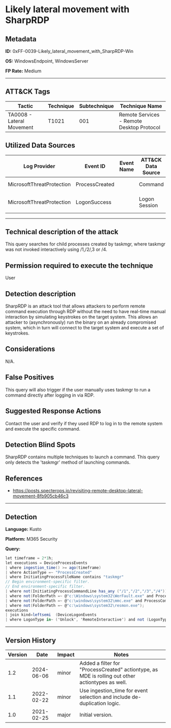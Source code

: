 # Likely lateral movement with SharpRDP

## Metadata
**ID:** 0xFF-0039-Likely_lateral_movement_with_SharpRDP-Win

**OS:** WindowsEndpoint, WindowsServer

**FP Rate:** Medium

---

## ATT&CK Tags

| Tactic | Technique | Subtechnique | Technique Name |
|---|---|---| --- |
| TA0008 - Lateral Movement | T1021 | 001 | Remote Services - Remote Desktop Protocol|

## Utilized Data Sources

| Log Provider | Event ID | Event Name | ATT&CK Data Source | ATT&CK Data Component|
|---------|---------|----------|---------|---------|
|MicrosoftThreatProtection|ProcessCreated||Command|Command Execution|
|MicrosoftThreatProtection|LogonSuccess||Logon Session|Logon Session Creation|
---

## Technical description of the attack
This query searches for child processes created by taskmgr, where taskmgr was not invoked interactively using /1,/2/,3 or /4.


## Permission required to execute the technique
User

## Detection description
SharpRDP is an attack tool that allows attackers to perform remote command execution through RDP without the need to have real-time manual interaction by simulating keystrokes on the target system. This allows an attacker to (asynchronously) run the binary on an already compromised system, which in turn will connect to the target system and execute a set of keystrokes.


## Considerations
N/A.


## False Positives
This query will also trigger if the user manually uses taskmgr to run a command directly after logging in via RDP.


## Suggested Response Actions
Contact the user and verify if they used RDP to log in to the remote system and execute the specific command.


## Detection Blind Spots
SharpRDP contains multiple techniques to launch a command. This query only detects the 'taskmgr' method of launching commands.


## References
* https://posts.specterops.io/revisiting-remote-desktop-lateral-movement-8fb905cb46c3

---
## Detection

**Language:** Kusto

**Platform:** M365 Security

**Query:**
```C#
let timeframe = 2*1h;
let executions = DeviceProcessEvents
| where ingestion_time() >= ago(timeframe)
| where ActionType =~ "ProcessCreated"
| where InitiatingProcessFileName contains "taskmgr"
// Begin environment-specific filter.
// End environment-specific filter.
| where not(InitiatingProcessCommandLine has_any ("/1","/2","/3","/4"))
| where not(FolderPath =~ @"c:\Windows\system32\WerFault.exe" and ProcessCommandLine contains "-u -p")
| where not(FolderPath =~ @"c:\windows\system32\mmc.exe" and ProcessCommandLine contains @"C:\WINDOWS\System32\services.msc")
| where not(FolderPath =~ @"c:\windows\system32\resmon.exe");
executions
| join kind=leftsemi  (DeviceLogonEvents
| where LogonType in~ ('Unlock', 'RemoteInteractive') and not (LogonType =~ 'Unlock' and RemoteIP == '127.0.0.1') and RemoteIP != "" and ActionType =~ "LogonSuccess") on DeviceId, LogonId
```

---

## Version History
| Version | Date | Impact | Notes |
|---------|------|--------|------|
| 1.2  | 2024-06-06| minor | Added a filter for "ProcessCreated" actiontype, as MDE is rolling out other actiontypes as well. |
| 1.1  | 2022-02-22| minor | Use ingestion_time for event selection and include de-duplication logic. |
| 1.0  | 2021-02-25| major | Initial version. |